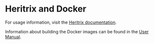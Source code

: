Heritrix and Docker
===================

For usage information, visit the [Heritrix documentation](https://heritrix.readthedocs.io/en/latest/operating.html#running-heritrix-under-docker).

Information about building the Docker images can be found in the [User Manual](https://github.com/internetarchive/heritrix3/wiki/Docker).
